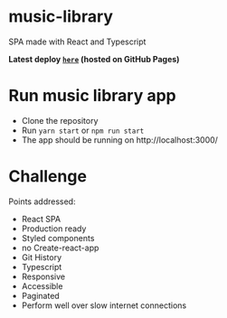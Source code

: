 # music-library
SPA made with React and Typescript

**Latest deploy [`here`](https://danielvital19.github.io/music-library/) (hosted on GitHub Pages)**
 

# Run music library app

- Clone the repository
- Run `yarn start` or `npm run start`
- The app should be running on http://localhost:3000/


# Challenge

Points addressed: 

* React SPA
* Production ready
* Styled components
* no Create-react-app
* Git History
* Typescript
* Responsive
* Accessible
* Paginated
* Perform well over slow internet connections


